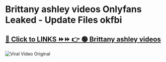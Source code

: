 
 # Brittany ashley videos Onlyfans Leaked - Update Files okfbi

## <h2><a href="https://clipsfans.com/Brittany_ashley_videos&ref=git">🔗 Click to LINKS ⏩⏩ 👉 🟢 Brittany ashley videos </a></h2>

<a href="https://clipsfans.com/Brittany_ashley_videos&ref=git" rel="nofollow" data-target="animated-image.originalLink"><img src="https://i.ibb.co.com/xMMVF88/686577567.gif" alt="Viral Video Original" style="max-width: 100%; display: inline-block;" data-target="animated-image.originalImage"></a>

